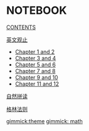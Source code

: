 # NOTEBOOK

[CONTENTS](navigation.md)

[英文观止]()

*   [Chapter 1 and 2](formulation/note1&amp;2.md)
*   [Chapter 3 and 4](formulation/note3&amp;4.md)
*   [Chapter 5 and 6](formulation/note5&amp;6.md)
*   [Chapter 7 and 8](formulation/note7&amp;8.md)
*   [Chapter 9 and 10](formulation/note9&amp;10.md)
*   [Chapter 11 and 12](formulation/note11&amp;12.md)

[自然拼读]()

[格林法则]()

[gimmick:theme](yeti)
[gimmick: math]()